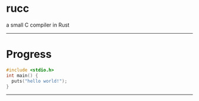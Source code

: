 # rucc

a small C compiler in Rust

---

# Progress

```c
#include <stdio.h>
int main() {
  puts("hello world!");
}
```

---
